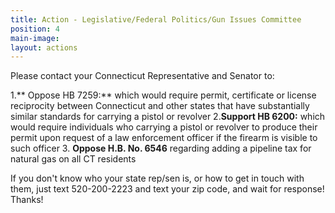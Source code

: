 ```yaml
---
title: Action - Legislative/Federal Politics/Gun Issues Committee
position: 4
main-image: 
layout: actions
---
```


Please contact your Connecticut Representative and Senator to:

1.** Oppose HB 7259:** which would require permit, certificate or license reciprocity between Connecticut and other states that have substantially similar standards for carrying a pistol or revolver 
2.**Support HB 6200:** which would require individuals who carrying a pistol or revolver to produce their permit upon request of a law enforcement officer if the firearm is visible to such officer 
3. **Oppose H.B. No. 6546** regarding adding a pipeline tax for natural gas on all CT residents

If you don't know who your state rep/sen is, or how to get in touch with them, just text 520-200-2223 and text your zip code, and wait for response!
Thanks!